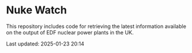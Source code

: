 # Nuke Watch

This repository includes code for retrieving the latest information available on the output of EDF nuclear power plants in the UK.

Last updated: 2025-01-23 20:14